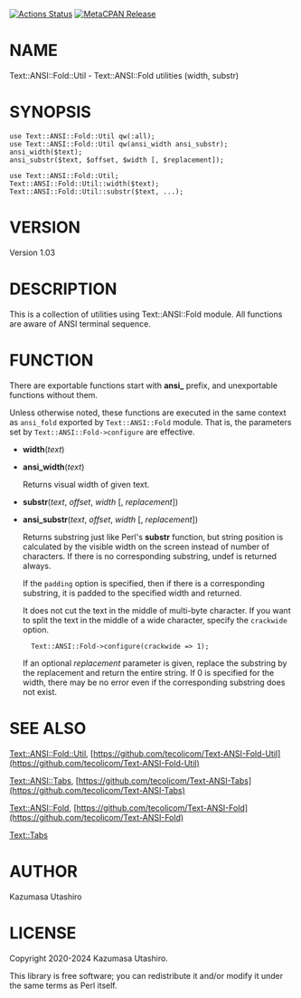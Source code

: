 [![Actions Status](https://github.com/tecolicom/Text-ANSI-Fold-Util/workflows/test/badge.svg)](https://github.com/tecolicom/Text-ANSI-Fold-Util/actions) [![MetaCPAN Release](https://badge.fury.io/pl/Text-ANSI-Fold-Util.svg)](https://metacpan.org/release/Text-ANSI-Fold-Util)
# NAME

Text::ANSI::Fold::Util - Text::ANSI::Fold utilities (width, substr)

# SYNOPSIS

    use Text::ANSI::Fold::Util qw(:all);
    use Text::ANSI::Fold::Util qw(ansi_width ansi_substr);
    ansi_width($text);
    ansi_substr($text, $offset, $width [, $replacement]);

    use Text::ANSI::Fold::Util;
    Text::ANSI::Fold::Util::width($text);
    Text::ANSI::Fold::Util::substr($text, ...);

# VERSION

Version 1.03

# DESCRIPTION

This is a collection of utilities using Text::ANSI::Fold module.  All
functions are aware of ANSI terminal sequence.

# FUNCTION

There are exportable functions start with **ansi\_** prefix, and
unexportable functions without them.

Unless otherwise noted, these functions are executed in the same
context as `ansi_fold` exported by `Text::ANSI::Fold` module. That
is, the parameters set by `Text::ANSI::Fold->configure` are
effective.

- **width**(_text_)
- **ansi\_width**(_text_)

    Returns visual width of given text.

- **substr**(_text_, _offset_, _width_ \[, _replacement_\])
- **ansi\_substr**(_text_, _offset_, _width_ \[, _replacement_\])

    Returns substring just like Perl's **substr** function, but string
    position is calculated by the visible width on the screen instead of
    number of characters.  If there is no corresponding substring, undef
    is returned always.

    If the `padding` option is specified, then if there is a
    corresponding substring, it is padded to the specified width and
    returned.

    It does not cut the text in the middle of multi-byte character.  If
    you want to split the text in the middle of a wide character, specify
    the `crackwide` option.

        Text::ANSI::Fold->configure(crackwide => 1);

    If an optional _replacement_ parameter is given, replace the
    substring by the replacement and return the entire string.  If 0 is
    specified for the width, there may be no error even if the
    corresponding substring does not exist.

# SEE ALSO

[Text::ANSI::Fold::Util](https://metacpan.org/pod/Text%3A%3AANSI%3A%3AFold%3A%3AUtil),
[https://github.com/tecolicom/Text-ANSI-Fold-Util](https://github.com/tecolicom/Text-ANSI-Fold-Util)

[Text::ANSI::Tabs](https://metacpan.org/pod/Text%3A%3AANSI%3A%3ATabs),
[https://github.com/tecolicom/Text-ANSI-Tabs](https://github.com/tecolicom/Text-ANSI-Tabs)

[Text::ANSI::Fold](https://metacpan.org/pod/Text%3A%3AANSI%3A%3AFold),
[https://github.com/tecolicom/Text-ANSI-Fold](https://github.com/tecolicom/Text-ANSI-Fold)

[Text::Tabs](https://metacpan.org/pod/Text%3A%3ATabs)

# AUTHOR

Kazumasa Utashiro

# LICENSE

Copyright 2020-2024 Kazumasa Utashiro.

This library is free software; you can redistribute it and/or modify
it under the same terms as Perl itself.
